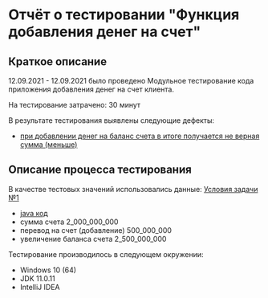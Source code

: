 # Отчёт о тестировании "Функция добавления денег на счет"

## Краткое описание

12.09.2021 - 12.09.2021 было проведено Модульное тестирование кода приложения добавления денег на счет клиента.

На тестирование затрачено: 30 минут

В результате тестирования выявлены следующие дефекты:
* [при добавлении денег на баланс счета в итоге получается не верная сумма (меньше)](https://github.com/Akstel/netology-javaqa-code/issues/1/ "bag-report")

## Описание процесса тестирования
В качестве тестовых значений использовались данные: [Условия задачи №1](https://github.com/netology-code/javaqa-homeworks/blob/master/intro/MERGED.md)
* [java код](https://github.com/netology-code/javaqa-code/blob/master/1.2_programming/variables/src/Main.java/ "Исходный код")
* сумма счета 2_000_000_000
* перевод на счет (добавление) 500_000_000
* увеличение баланса счета 2_500_000_000

Тестирование производилось в следующем окружении:
* Windows 10 (64)
* JDK 11.0.11
* IntelliJ IDEA

